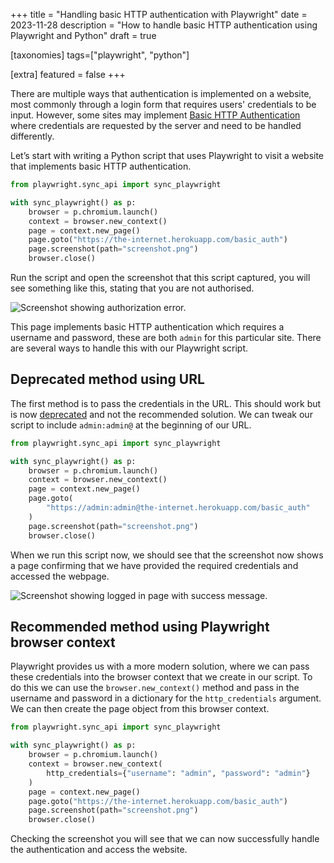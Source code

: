 +++
title = "Handling basic HTTP authentication with Playwright"
date = 2023-11-28
description = "How to handle basic HTTP authentication using Playwright and Python"
draft = true

[taxonomies]
tags=["playwright", "python"]

[extra]
featured = false
+++

There are multiple ways that authentication is implemented on a website, most commonly through a login form that requires users' credentials to be input. However, some sites may implement [Basic HTTP Authentication](https://developer.mozilla.org/en-US/docs/Web/HTTP/Authentication#basic_authentication_scheme) where credentials are requested by the server and need to be handled differently.

Let’s start with writing a Python script that uses Playwright to visit a website that implements basic HTTP authentication.

```python
from playwright.sync_api import sync_playwright

with sync_playwright() as p:
    browser = p.chromium.launch()
    context = browser.new_context()
    page = context.new_page()
    page.goto("https://the-internet.herokuapp.com/basic_auth")
    page.screenshot(path="screenshot.png")
    browser.close()
```

Run the script and open the screenshot that this script captured, you will see something like this, stating that you are not authorised.

![Screenshot showing authorization error.](/images/http-basic-auth-playwright-unauthorized.png)

This page implements basic HTTP authentication which requires a username and password, these are both `admin` for this particular site. There are several ways to handle this with our Playwright script.

## Deprecated method using URL

The first method is to pass the credentials in the URL. This should work but is now [deprecated](https://developer.mozilla.org/en-US/docs/Web/HTTP/Authentication#access_using_credentials_in_the_url) and not the recommended solution. We can tweak our script to include `admin:admin@` at the beginning of our URL.

```python
from playwright.sync_api import sync_playwright

with sync_playwright() as p:
    browser = p.chromium.launch()
    context = browser.new_context()
    page = context.new_page()
    page.goto(
        "https://admin:admin@the-internet.herokuapp.com/basic_auth"
    )
    page.screenshot(path="screenshot.png")
    browser.close()
```

When we run this script now, we should see that the screenshot now shows a page confirming that we have provided the required credentials and accessed the webpage.

![Screenshot showing logged in page with success message.](/images/http-basic-auth-playwright-authorized.png)

## Recommended method using Playwright browser context

Playwright provides us with a more modern solution, where we can pass these credentials into the browser context that we create in our script. To do this we can use the `browser.new_context()` method and pass in the username and password in a dictionary for the `http_credentials` argument. We can then create the page object from this browser context.

```python
from playwright.sync_api import sync_playwright

with sync_playwright() as p:
    browser = p.chromium.launch()
    context = browser.new_context(
        http_credentials={"username": "admin", "password": "admin"}
    )
    page = context.new_page()
    page.goto("https://the-internet.herokuapp.com/basic_auth")
    page.screenshot(path="screenshot.png")
    browser.close()
```

Checking the screenshot you will see that we can now successfully handle the authentication and access the website.